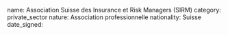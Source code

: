 name: Association Suisse des Insurance et Risk Managers (SIRM) 
category: private_sector
nature:  Association professionnelle 
nationality: Suisse
date_signed:
    